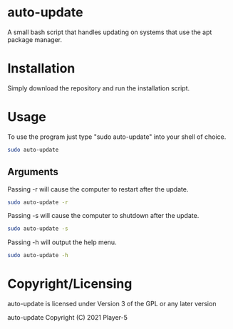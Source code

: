 # auto-update
A small bash script that handles updating on systems that use the apt
package manager.

# Installation
Simply download the repository and run the installation script.

# Usage
To use the program just type "sudo auto-update" into your shell of choice.

```bash
sudo auto-update
```

## Arguments

Passing -r will cause the computer to restart after the update.

```bash
sudo auto-update -r
```

Passing -s will cause the computer to shutdown after the update.

```bash
sudo auto-update -s
```

Passing -h will output the help menu.

```bash
sudo auto-update -h
```

# Copyright/Licensing
auto-update is licensed under Version 3 of the GPL or any later version

auto-update  Copyright (C) 2021  Player-5
